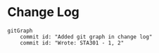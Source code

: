 # Change Log

```mermaid
gitGraph
	commit id: "Added git graph in change log"
	commit id: "Wrote: STA301 - 1, 2"
```
